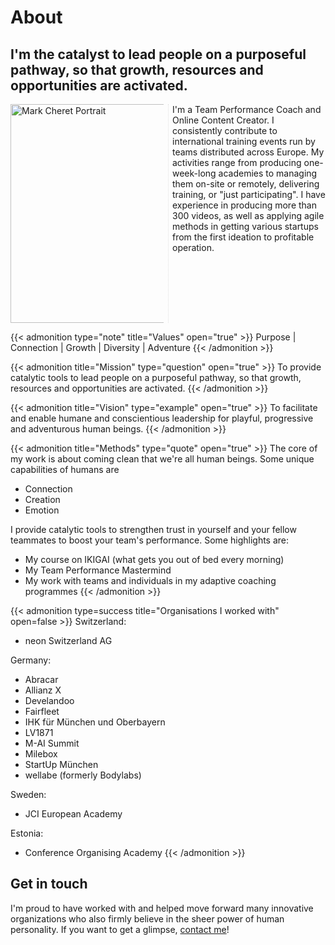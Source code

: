 # About


## I'm the catalyst to lead people on a purposeful pathway, so that growth, resources and opportunities are activated.

<div style="-webkit-column-count: 2; -moz-column-count: 2; column-count: 2; -webkit-column-rule: 1px dotted #e0e0e0; -moz-column-rule: 1px dotted #e0e0e0; column-rule: 1px dotted #e0e0e0;">
<div style="vertical-align:middle; align:center;">
<img src="/images/20191020_Portrait_Mark_Cheret_Circle.png" alt="Mark Cheret Portrait" style="width:350px;"/>
</div>
<div>

I'm a Team Performance Coach and Online Content Creator. I consistently contribute to international training events run by teams distributed across Europe. My activities range from producing one-week-long academies to managing them on-site or remotely, delivering training, or "just participating". I have experience in producing more than 300 videos, as well as applying agile methods in getting various startups from the first ideation to profitable operation.

</div>
</div>

{{< admonition type="note" title="Values" open="true" >}}
Purpose | Connection | Growth | Diversity | Adventure
{{< /admonition >}}

{{< admonition title="Mission" type="question" open="true" >}}
To provide catalytic tools to lead people on a purposeful pathway, so that growth, resources and opportunities are activated.
{{< /admonition >}}

{{< admonition title="Vision" type="example" open="true" >}}
To facilitate and enable humane and conscientious leadership for playful, progressive and adventurous human beings.
{{< /admonition >}}

{{< admonition title="Methods" type="quote" open="true" >}}
The core of my work is about coming clean that we're all human beings. Some unique capabilities of humans are

*   Connection
*   Creation
*   Emotion

I provide catalytic tools to strengthen trust in yourself and your fellow teammates to boost your team's performance. Some highlights are:

*   My course on IKIGAI (what gets you out of bed every morning)
*   My Team Performance Mastermind
*   My work with teams and individuals in my adaptive coaching programmes
{{< /admonition >}}

{{< admonition type=success title="Organisations I worked with" open=false >}}
Switzerland:

* neon Switzerland AG

Germany:

*   Abracar
*   Allianz X
*   Develandoo
*   Fairfleet
*   IHK für München und Oberbayern
*   LV1871
*   M-AI Summit
*   Milebox
*   StartUp München
*   wellabe (formerly Bodylabs)

Sweden:

*   JCI European Academy

Estonia:

*   Conference Organising Academy
{{< /admonition >}}

## Get in touch

I'm proud to have worked with and helped move forward many innovative organizations who also firmly believe in the sheer power of human personality. If you want to get a glimpse, [contact me](https://cheret.de/contact/)!
